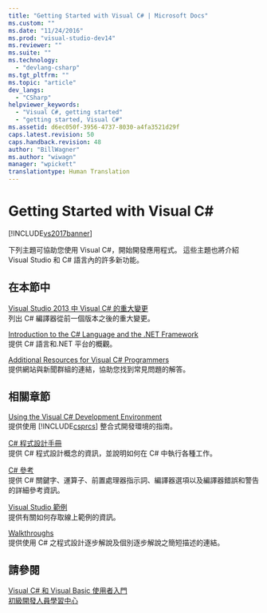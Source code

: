 ```yaml
---
title: "Getting Started with Visual C# | Microsoft Docs"
ms.custom: ""
ms.date: "11/24/2016"
ms.prod: "visual-studio-dev14"
ms.reviewer: ""
ms.suite: ""
ms.technology: 
  - "devlang-csharp"
ms.tgt_pltfrm: ""
ms.topic: "article"
dev_langs: 
  - "CSharp"
helpviewer_keywords: 
  - "Visual C#, getting started"
  - "getting started, Visual C#"
ms.assetid: d6ec050f-3956-4737-8030-a4fa3521d29f
caps.latest.revision: 50
caps.handback.revision: 48
author: "BillWagner"
ms.author: "wiwagn"
manager: "wpickett"
translationtype: Human Translation
---
```

# Getting Started with Visual C#
[!INCLUDE[vs2017banner](../../csharp/includes/vs2017banner.md)]

下列主題可協助您使用 Visual C\#，開始開發應用程式。  這些主題也將介紹 Visual Studio 和 C\# 語言內的許多新功能。  
  
## 在本節中  
 [Visual Studio 2013 中 Visual C\# 的重大變更](../../csharp/getting-started/breaking-changes-in-visual-studio-2013.md)  
 列出 C\# 編譯器從前一個版本之後的重大變更。  
  
 [Introduction to the C\# Language and the .NET Framework](../../csharp/getting-started/introduction-to-the-csharp-language-and-the-net-framework.md)  
 提供 C\# 語言和.NET 平台的概觀。  
  
 [Additional Resources for Visual C\# Programmers](../../csharp/getting-started/additional-resources.md)  
 提供網站與新聞群組的連結，協助您找到常見問題的解答。  
  
## 相關章節  
 [Using the Visual C\# Development Environment](/visual-studio/csharp-ide/using-the-visual-studio-development-environment-for-csharp)  
 提供使用 [!INCLUDE[csprcs](../../csharp/includes/csprcs_md.md)] 整合式開發環境的指南。  
  
 [C\# 程式設計手冊](../../csharp/programming-guide/index.md)  
 提供 C\# 程式設計概念的資訊，並說明如何在 C\# 中執行各種工作。  
  
 [C\# 參考](../../csharp/language-reference/index.md)  
 提供 C\# 關鍵字、運算子、前置處理器指示詞、編譯器選項以及編譯器錯誤和警告的詳細參考資訊。  
  
 [Visual Studio 範例](/visual-studio/ide/visual-studio-samples)  
 提供有關如何存取線上範例的資訊。  
  
 [Walkthroughs](../../csharp/walkthroughs.md)  
 提供使用 C\# 之程式設計逐步解說及個別逐步解說之簡短描述的連結。  
  
## 請參閱  
 [Visual C\# 和 Visual Basic 使用者入門](/visual-studio/ide/getting-started-with-visual-csharp-and-visual-basic)   
 [初級開發人員學習中心](http://go.microsoft.com/fwlink/?LinkId=123826)